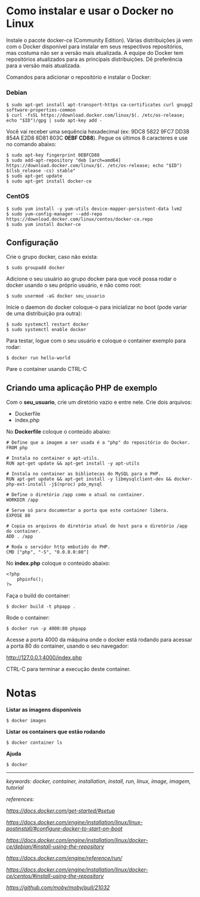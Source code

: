 # Como instalar e usar o Docker no Linux

Instale o pacote docker-ce (Community Edition). Várias distribuições já vem com o Docker disponível para instalar em seus respectivos repositórios, mas costuma não ser a versão mais atualizada. A equipe do Docker tem repositórios atualizados para as principais distribuições. Dê preferência para a versão mais atualizada.

Comandos para adicionar o repositório e instalar o Docker:

### Debian

```
$ sudo apt-get install apt-transport-https ca-certificates curl gnupg2 software-properties-common
$ curl -fsSL https://download.docker.com/linux/$(. /etc/os-release; echo "$ID")/gpg | sudo apt-key add -
```
Você vai receber uma sequência hexadecimal (ex: 9DC8 5822 9FC7 DD38 854A E2D8 8D81 803C **0EBF CD88**). Pegue os últimos 8 caracteres e use no comando abaixo:
```
$ sudo apt-key fingerprint 0EBFCD88
$ sudo add-apt-repository "deb [arch=amd64] https://download.docker.com/linux/$(. /etc/os-release; echo "$ID") $(lsb_release -cs) stable"
$ sudo apt-get update
$ sudo apt-get install docker-ce
```

### CentOS

```
$ sudo yum install -y yum-utils device-mapper-persistent-data lvm2
$ sudo yum-config-manager --add-repo https://download.docker.com/linux/centos/docker-ce.repo
$ sudo yum install docker-ce
```  

## Configuração

Crie o grupo docker, caso não exista:

```
$ sudo groupadd docker
```

Adicione o seu usuário ao grupo docker para que você possa rodar o docker usando o seu próprio usuário, e não como root:

```
$ sudo usermod -aG docker seu_usuario
```

Inicie o daemon do docker coloque-o para inicializar no boot (pode variar de uma distribuição pra outra):

```
$ sudo systemctl restart docker
$ sudo systemctl enable docker
```

Para testar, logue com o seu usuário e coloque o container exemplo para rodar:
```
$ docker run hello-world
```

Pare o container usando CTRL-C

## Criando uma aplicação PHP de exemplo

Com o **seu_usuario**, crie um diretório vazio e entre nele. Crie dois arquivos:
  * Dockerfile
  * index.php

No **Dockerfile** coloque o conteúdo abaixo:
```
# Define que a imagem a ser usada é a "php" do repositório do Docker.
FROM php

# Instala no container o apt-utils.
RUN apt-get update && apt-get install -y apt-utils

# Instala no container as bibliotecas do MySQL para o PHP.
RUN apt-get update && apt-get install -y libmysqlclient-dev && docker-php-ext-install -j$(nproc) pdo_mysql

# Define o diretório /app como o atual no container.
WORKDIR /app

# Serve só para documentar a porta que este container libera.
EXPOSE 80

# Copia os arquivos do diretório atual do host para o diretório /app do container.
ADD . /app

# Roda o servidor http embutido do PHP.
CMD ["php", "-S", "0.0.0.0:80"]
```

No **index.php** coloque o conteúdo abaixo:
```
<?php
    phpinfo();
?>
```

Faça o build do container:
```
$ docker build -t phpapp .
```

Rode o container:
```
$ docker run -p 4000:80 phpapp
```

Acesse a porta 4000 da máquina onde o docker está rodando para acessar a porta 80 do container, usando o seu navegador:

http://127.0.0.1:4000/index.php

CTRL-C para terminar a execução deste container.

# Notas

**Listar as imagens disponíveis**
```
$ docker images
```

**Listar os containers que estão rodando**
```
$ docker container ls
```

**Ajuda**
```
$ docker
```

---

*keywords: docker, container, installation, install, run, linux, image, imagem, tutorial*

*references:*

*https://docs.docker.com/get-started/#setup*

*https://docs.docker.com/engine/installation/linux/linux-postinstall/#configure-docker-to-start-on-boot*

*https://docs.docker.com/engine/installation/linux/docker-ce/debian/#install-using-the-repository*

*https://docs.docker.com/engine/reference/run/*

*https://docs.docker.com/engine/installation/linux/docker-ce/centos/#install-using-the-repository*

*https://github.com/moby/moby/pull/21032*
